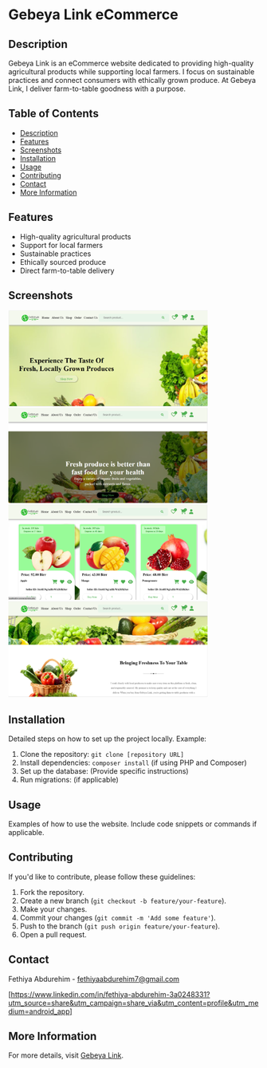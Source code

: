 # Gebeya Link eCommerce
## Description

Gebeya Link is an eCommerce website dedicated to providing high-quality agricultural products while supporting local farmers. I focus on sustainable practices and connect consumers with ethically grown produce. At Gebeya Link, I deliver farm-to-table goodness with a purpose.

## Table of Contents

- [Description](#description)
- [Features](#features)
- [Screenshots](#screenshots)
- [Installation](#installation)
- [Usage](#usage)
- [Contributing](#contributing)
- [Contact](#contact)
- [More Information](#more-information)

## Features

*   High-quality agricultural products
*   Support for local farmers
*   Sustainable practices
*   Ethically sourced produce
*   Direct farm-to-table delivery

## Screenshots

<!-- Add your screenshots here -->
<img src="sample_screenshoots/screenshoot1.png" alt="Screenshot 1" width="400">
<img src="sample_screenshoots/screenshoot2.png" alt="Screenshot 2" width="400">
<img src="sample_screenshoots/screenshoot3.png" alt="Screenshot 3" width="400">
<img src="sample_screenshoots/screenshoot4.png" alt="Screenshot 4" width="400">

## Installation

Detailed steps on how to set up the project locally.  Example:

1.  Clone the repository: `git clone [repository URL]`
2.  Install dependencies: `composer install` (if using PHP and Composer)
3.  Set up the database:  (Provide specific instructions)
4.  Run migrations: (if applicable)

## Usage

Examples of how to use the website. Include code snippets or commands if applicable.

## Contributing

If you'd like to contribute, please follow these guidelines:

1.  Fork the repository.
2.  Create a new branch (`git checkout -b feature/your-feature`).
3.  Make your changes.
4.  Commit your changes (`git commit -m 'Add some feature'`).
5.  Push to the branch (`git push origin feature/your-feature`).
6.  Open a pull request.

## Contact

Fethiya Abdurehim - fethiyaabdurehim7@gmail.com

[https://www.linkedin.com/in/fethiya-abdurehim-3a0248331?utm_source=share&utm_campaign=share_via&utm_content=profile&utm_medium=android_app]


## More Information

For more details, visit [Gebeya Link](https://gebeya-link.infinityfreeapp.com/).
